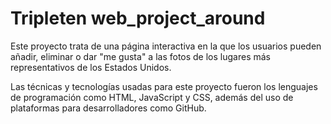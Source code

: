 # Tripleten web_project_around

Este proyecto trata de una página interactiva en la que los usuarios pueden añadir, eliminar o dar "me gusta" a las fotos de los lugares más representativos de los Estados Unidos.

Las técnicas y tecnologías usadas para este proyecto fueron los lenguajes de programación como HTML, JavaScript y CSS, además del uso de plataformas para desarrolladores como GitHub.
